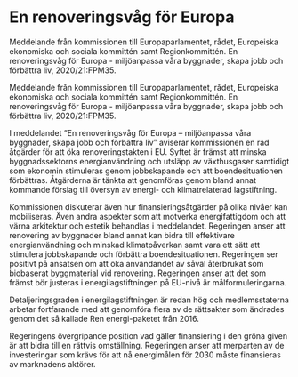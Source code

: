 # En renoveringsvåg för Europa

Meddelande från kommissionen till Europaparlamentet, rådet, Europeiska ekonomiska och sociala kommittén samt Regionkommittén. En renoveringsvåg för Europa - miljöanpassa våra byggnader, skapa jobb och förbättra liv, 2020/21:FPM35.

Meddelande från kommissionen till Europaparlamentet, rådet, Europeiska ekonomiska och sociala kommittén samt Regionkommittén. En renoveringsvåg för Europa - miljöanpassa våra byggnader, skapa jobb och förbättra liv, 2020/21:FPM35.

I meddelandet ”En renoveringsvåg för Europa – miljöanpassa våra
byggnader, skapa jobb och förbättra liv” aviserar kommissionen en rad
åtgärder för att öka renoveringstakten i EU. Syftet är främst att minska
byggnadssektorns energianvändning och utsläpp av växthusgaser samtidigt som ekonomin stimuleras genom jobbskapande och att boendesituationen förbättras. Åtgärderna är tänkta att genomföras genom bland annat kommande förslag till översyn av energi- och klimatrelaterad lagstiftning.

Kommissionen diskuterar även hur finansieringsåtgärder på olika nivåer kan mobiliseras. Även andra aspekter som att motverka energifattigdom och att värna arkitektur och estetik behandlas i meddelandet. Regeringen anser att renovering av byggnader bland annat kan bidra till effektivare energianvändning och minskad klimatpåverkan samt vara ett sätt att stimulera jobbskapande och förbättra boendesituationen. Regeringen ser positivt på ansatsen om att öka användandet av såväl återbrukat som biobaserat byggmaterial vid renovering. Regeringen anser att det som främst bör justeras i energilagstiftningen på EU-nivå är målformuleringarna.

Detaljeringsgraden i energilagstiftningen är redan hög och medlemsstaterna arbetar fortfarande med att genomföra flera
av de rättsakter som ändrades genom det så kallade Ren energi-paketet från 2016.

Regeringens övergripande position vad gäller finansiering i den gröna given är att bidra till en rättvis omställning. Regeringen anser att merparten av de investeringar som krävs för att nå energimålen för 2030 måste finansieras av marknadens aktörer.
